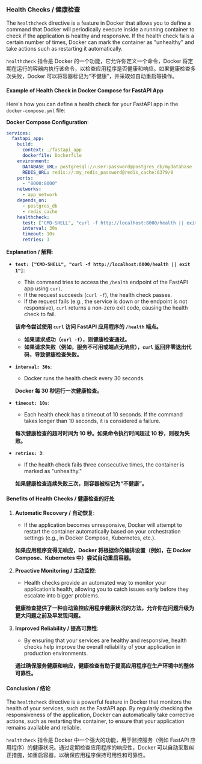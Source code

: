 ### Health Checks / 健康检查

The `healthcheck` directive is a feature in Docker that allows you to define a command that Docker will periodically execute inside a running container to check if the application is healthy and responsive. If the health check fails a certain number of times, Docker can mark the container as "unhealthy" and take actions such as restarting it automatically.

`healthcheck` 指令是 Docker 的一个功能，它允许你定义一个命令，Docker 将定期在运行的容器内执行该命令，以检查应用程序是否健康和响应。如果健康检查多次失败，Docker 可以将容器标记为“不健康”，并采取如自动重启等操作。

#### Example of Health Check in Docker Compose for FastAPI App

Here's how you can define a health check for your FastAPI app in the `docker-compose.yml` file:

**Docker Compose Configuration**:

```yaml
services:
  fastapi_app:
    build:
      context: ./fastapi_app
      dockerfile: Dockerfile
    environment:
      DATABASE_URL: postgresql://user:password@postgres_db/mydatabase
      REDIS_URL: redis://:my_redis_password@redis_cache:6379/0
    ports:
      - "8000:8000"
    networks:
      - app_network
    depends_on:
      - postgres_db
      - redis_cache
    healthcheck:
      test: ["CMD-SHELL", "curl -f http://localhost:8000/health || exit 1"]
      interval: 30s
      timeout: 10s
      retries: 3
```

**Explanation / 解释**:

- **`test: ["CMD-SHELL", "curl -f http://localhost:8000/health || exit 1"]`**:
  - This command tries to access the `/health` endpoint of the FastAPI app using `curl`. 
  - If the request succeeds (`curl -f`), the health check passes.
  - If the request fails (e.g., the service is down or the endpoint is not responsive), `curl` returns a non-zero exit code, causing the health check to fail.

  **该命令尝试使用 `curl` 访问 FastAPI 应用程序的 `/health` 端点。**
  - **如果请求成功（`curl -f`），则健康检查通过。**
  - **如果请求失败（例如，服务不可用或端点无响应），`curl` 返回非零退出代码，导致健康检查失败。**

- **`interval: 30s`**:
  - Docker runs the health check every 30 seconds.

  **Docker 每 30 秒运行一次健康检查。**

- **`timeout: 10s`**:
  - Each health check has a timeout of 10 seconds. If the command takes longer than 10 seconds, it is considered a failure.

  **每次健康检查的超时时间为 10 秒。如果命令执行时间超过 10 秒，则视为失败。**

- **`retries: 3`**:
  - If the health check fails three consecutive times, the container is marked as "unhealthy."

  **如果健康检查连续失败三次，则容器被标记为“不健康”。**

#### Benefits of Health Checks / 健康检查的好处

1. **Automatic Recovery / 自动恢复**:
   - If the application becomes unresponsive, Docker will attempt to restart the container automatically based on your orchestration settings (e.g., in Docker Compose, Kubernetes, etc.).

   **如果应用程序变得无响应，Docker 将根据你的编排设置（例如，在 Docker Compose、Kubernetes 中）尝试自动重启容器。**

2. **Proactive Monitoring / 主动监控**:
   - Health checks provide an automated way to monitor your application’s health, allowing you to catch issues early before they escalate into bigger problems.

   **健康检查提供了一种自动监控应用程序健康状况的方法，允许你在问题升级为更大问题之前及早发现问题。**

3. **Improved Reliability / 提高可靠性**:
   - By ensuring that your services are healthy and responsive, health checks help improve the overall reliability of your application in production environments.

   **通过确保服务健康和响应，健康检查有助于提高应用程序在生产环境中的整体可靠性。**

#### Conclusion / 结论

The `healthcheck` directive is a powerful feature in Docker that monitors the health of your services, such as the FastAPI app. By regularly checking the responsiveness of the application, Docker can automatically take corrective actions, such as restarting the container, to ensure that your application remains available and reliable.

`healthcheck` 指令是 Docker 中一个强大的功能，用于监控服务（例如 FastAPI 应用程序）的健康状况。通过定期检查应用程序的响应性，Docker 可以自动采取纠正措施，如重启容器，以确保应用程序保持可用性和可靠性。
